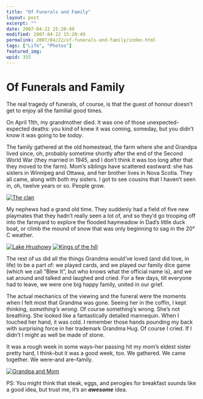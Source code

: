 ```yaml
---
title: "Of Funerals and Family"
layout: post
excerpt: ""
date: 2007-04-22 15:20:49
modified: 2007-04-22 15:20:49
permalink: 2007/04/22/of-funerals-and-family/index.html
tags: ["Life", "Photos"]
featured_img: 
wpid: 355
---
```


# Of Funerals and Family

The real tragedy of funerals, of course, is that the guest of honour doesn’t get to enjoy all the familial good times.

On April 11th, my grandmother died. It was one of those unexpected-expected deaths: you kind of knew it was coming, someday, but you didn’t know it was going to be *today*.

The family gathered at the old homestead, the farm where she and Grandpa lived since, oh, probably sometime shortly after the end of the Second World War (they married in 1945, and I don’t think it was too long after that they moved to the farm). Mom’s siblings have scattered eastward: she has sisters in Winnipeg and Ottawa, and her brother lives in Nova Scotia. They all came, along with both my sisters. I got to see cousins that I haven’t seen in, oh, twelve years or so. People grow.

[![The clan](http://farm1.static.flickr.com/220/465571397_6241430a51.jpg)](http://www.flickr.com/photos/pj/465571397/ "Photo Sharing")

My nephews had a grand old time. They suddenly had a field of five new playmates that they hadn’t really seen a lot of, and so they’d go trooping off into the farmyard to explore the flooded haymeadow in Dad’s little duck boat, or climb the mound of snow that was only beginning to sag in the 20° C weather.

[![Lake Hrushowy](http://farm1.static.flickr.com/176/465570243_936e3100fd_m.jpg)](http://www.flickr.com/photos/pj/465570243) [![Kings of the hill](http://farm1.static.flickr.com/214/465564586_4e9e23891c_m.jpg)](http://www.flickr.com/photos/pj/465564586)

The rest of us did all the things Grandma would’ve loved (and did love, in life) to be a part of: we played cards, and we played our family dice game (which we call “Blew It”, but who knows what the official name is), and we sat around and talked and laughed and cried. For a few days, till everyone had to leave, we were one big happy family, united in our grief.

The actual mechanics of the viewing and the funeral were the moments when I felt most that Grandma was gone. Seeing her in the coffin, I kept thinking, *something’s wrong*. Of course something’s wrong. She’s not breathing. She looked like a fantastically detailed mannequin. When I touched her hand, it was cold. I remember those hands pounding my back with surprising force in her trademark Grandma Hug. Of course I cried. If I didn’t I might as well be made of stone.

It was a rough week in some ways–her passing hit my mom’s eldest sister pretty hard, I think–but it was a good week, too. We gathered. We came together. We were–and are–family.

[![Grandpa and Mom](http://farm1.static.flickr.com/192/465564826_5eae7e306f_m.jpg)](http://www.flickr.com/photos/pj/465564826)

PS: You might think that steak, eggs, and perogies for breakfast sounds like a good idea, but trust me, it’s an ***awesome*** idea.